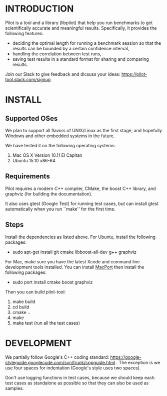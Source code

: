 # INTRODUCTION

Pilot is a tool and a library (libpilot) that help you run benchmarks
to get scientifically accurate and meaningful results. Specifically, it
provides the following features:

*  deciding the optimal length for running a benchmark session so that the results can be bounded by a certain confidence interval,
*  handling the correlation between test runs,
*  saving test results in a standard format for sharing and comparing results.

Join our Slack to give feedback and dicsuss your ideas:
https://pilot-tool.slack.com/signup

# INSTALL

## Supported OSes

We plan to support all flavors of UNIX/Linux as the first stage, and
hopefully Windows and other embedded systems in the future.

We have tested it on the following operating systems:

1. Mac OS X Version 10.11 El Capitan
2. Ubuntu 15.10 x86-64

## Requirements

Pilot requires a modern C++ compiler, CMake, the boost C++ library, and graphviz (for building the documentation).

It also uses gtest (Google Test) for running test cases, but can install gtest automatically when you run ``make'' for the first time.

## Steps

Install the dependencies as listed above. For Ubuntu, install the following packages:

- sudo apt-get install git cmake libboost-all-dev g++ graphviz

For Mac, make sure you have the latest Xcode and command line development tools installed. You can install [MacPort](https://www.macports.org/) then install the following packages:

- sudo port install cmake boost graphviz

Then you can build pilot-tool:

1. make build
2. cd build
3. cmake ..
4. make
5. make test (run all the test cases)

# DEVELOPMENT

We partially follow Google's C++ coding standard:
https://google-styleguide.googlecode.com/svn/trunk/cppguide.html . The
exception is we use four spaces for indentation (Google's style uses
two spaces).

Don't use logging functions in test cases, because we should keep each
test cases as standalone as possible so that they can also be used as
samples.
